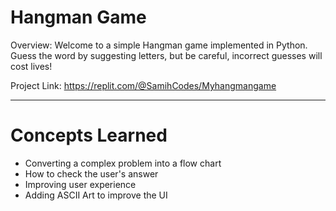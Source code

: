 # Hangman Game
Overview:
Welcome to a simple Hangman game implemented in Python. Guess the word by suggesting letters, but be careful, incorrect guesses will cost lives!

Project Link: https://replit.com/@SamihCodes/Myhangmangame

---

# Concepts Learned
- Converting a complex problem into a flow chart
- How to check the user's answer
- Improving user experience
- Adding ASCII Art to improve the UI
